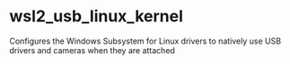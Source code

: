 # wsl2_usb_linux_kernel
Configures the Windows Subsystem for Linux drivers to natively use USB drivers and cameras when they are attached

